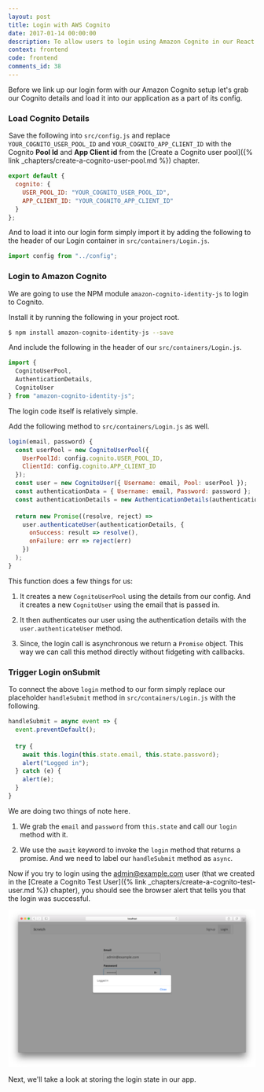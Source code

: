 ```yaml
---
layout: post
title: Login with AWS Cognito
date: 2017-01-14 00:00:00
description: To allow users to login using Amazon Cognito in our React.js app, we are going to use the amazon-cognito-identity-js NPM package. We need the Cognito User Pool Id and our App Client Id as well. We login the user by calling the authenticateUser method from the Cognito JS SDK.
context: frontend
code: frontend
comments_id: 38
---
```


Before we link up our login form with our Amazon Cognito setup let's grab our Cognito details and load it into our application as a part of its config.

### Load Cognito Details

<img class="code-marker" src="/assets/s.png" />Save the following into `src/config.js` and replace `YOUR_COGNITO_USER_POOL_ID` and `YOUR_COGNITO_APP_CLIENT_ID` with the Cognito **Pool Id** and **App Client id** from the [Create a Cognito user pool]({% link _chapters/create-a-cognito-user-pool.md %}) chapter.

``` javascript
export default {
  cognito: {
    USER_POOL_ID: "YOUR_COGNITO_USER_POOL_ID",
    APP_CLIENT_ID: "YOUR_COGNITO_APP_CLIENT_ID"
  }
};
```

<img class="code-marker" src="/assets/s.png" />And to load it into our login form simply import it by adding the following to the header of our Login container in `src/containers/Login.js`.

``` javascript
import config from "../config";
```

### Login to Amazon Cognito

We are going to use the NPM module `amazon-cognito-identity-js` to login to Cognito.

<img class="code-marker" src="/assets/s.png" />Install it by running the following in your project root.

``` bash
$ npm install amazon-cognito-identity-js --save
```

<img class="code-marker" src="/assets/s.png" />And include the following in the header of our `src/containers/Login.js`.

``` javascript
import {
  CognitoUserPool,
  AuthenticationDetails,
  CognitoUser
} from "amazon-cognito-identity-js";
```

The login code itself is relatively simple.

<img class="code-marker" src="/assets/s.png" />Add the following method to `src/containers/Login.js` as well.

``` javascript
login(email, password) {
  const userPool = new CognitoUserPool({
    UserPoolId: config.cognito.USER_POOL_ID,
    ClientId: config.cognito.APP_CLIENT_ID
  });
  const user = new CognitoUser({ Username: email, Pool: userPool });
  const authenticationData = { Username: email, Password: password };
  const authenticationDetails = new AuthenticationDetails(authenticationData);

  return new Promise((resolve, reject) =>
    user.authenticateUser(authenticationDetails, {
      onSuccess: result => resolve(),
      onFailure: err => reject(err)
    })
  );
}
```

This function does a few things for us:

1. It creates a new `CognitoUserPool` using the details from our config. And it creates a new `CognitoUser` using the email that is passed in.

2. It then authenticates our user using the authentication details with the `user.authenticateUser` method.

3. Since, the login call is asynchronous we return a `Promise` object. This way we can call this method directly without fidgeting with callbacks.

### Trigger Login onSubmit

<img class="code-marker" src="/assets/s.png" />To connect the above `login` method to our form simply replace our placeholder `handleSubmit` method in `src/containers/Login.js` with the following.

``` javascript
handleSubmit = async event => {
  event.preventDefault();

  try {
    await this.login(this.state.email, this.state.password);
    alert("Logged in");
  } catch (e) {
    alert(e);
  }
}
```

We are doing two things of note here.

1. We grab the `email` and `password` from `this.state` and call our `login` method with it.

2. We use the `await` keyword to invoke the `login` method that returns a promise. And we need to label our `handleSubmit` method as `async`.

Now if you try to login using the admin@example.com user (that we created in the [Create a Cognito Test User]({% link _chapters/create-a-cognito-test-user.md %}) chapter), you should see the browser alert that tells you that the login was successful.

![Login success screenshot](/assets/login-success.png)

Next, we'll take a look at storing the login state in our app.
